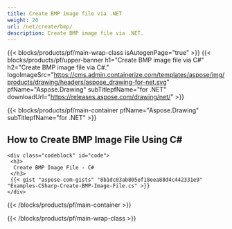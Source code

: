 ```yaml
---
title: Create BMP image file via .NET
weight: 20
url: /net/create/bmp/
description: Create BMP image file via .NET.
---
```


{{< blocks/products/pf/main-wrap-class isAutogenPage="true" >}}
{{< blocks/products/pf/upper-banner h1="Create BMP image file via C#" h2="Create BMP image file via C#." logoImageSrc="https://cms.admin.containerize.com/templates/aspose/img/products/drawing/headers/aspose_drawing-for-net.svg" pfName="Aspose.Drawing" subTitlepfName="for .NET" downloadUrl="https://releases.aspose.com/drawing/net/" >}}

{{< blocks/products/pf/main-container pfName="Aspose.Drawing" subTitlepfName="for .NET" >}}

<h2>How to Create BMP Image File Using C#</h2>

    <div class="codeblock" id="code">
     <h3>
      Create BMP Image File - C#
     </h3>
     {{< gist "aspose-com-gists" "8b1dc03ab805ef18eea88d4c442331e9" "Examples-CSharp-Create-BMP-Image-File.cs" >}}
    </div>

{{< /blocks/products/pf/main-container >}}


{{< /blocks/products/pf/main-wrap-class >}}
